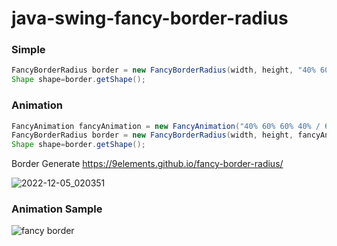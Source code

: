 # java-swing-fancy-border-radius
### Simple
```java
FancyBorderRadius border = new FancyBorderRadius(width, height, "40% 60% 60% 40% / 60% 30% 70% 40%");
Shape shape=border.getShape();
```
### Animation
```java
FancyAnimation fancyAnimation = new FancyAnimation("40% 60% 60% 40% / 60% 30% 70% 40%", "40% 60%");
FancyBorderRadius border = new FancyBorderRadius(width, height, fancyAnimation.getAnimate(animate));
Shape shape=border.getShape();
```
Border Generate
https://9elements.github.io/fancy-border-radius/

![2022-12-05_020351](https://user-images.githubusercontent.com/58245926/205510148-e87ce1c7-a6b7-4637-b876-80c294deadd4.png)

### Animation Sample
![fancy border](https://user-images.githubusercontent.com/58245926/206856871-3ca267e7-1550-4cba-8a1a-0615417e7344.gif)
